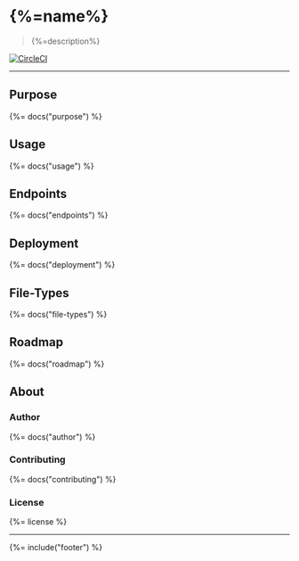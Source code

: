 # {%=name%}

> {%=description%}

[![CircleCI](https://img.shields.io/circleci/project/github/stefanwalther/{%=name%}.svg)](https://circleci.com/gh/stefanwalther/{%=name%})

---

## Purpose
{%= docs("purpose") %}

## Usage
{%= docs("usage") %}

## Endpoints
{%= docs("endpoints") %}

## Deployment
{%= docs("deployment") %}

## File-Types
{%= docs("file-types") %}

## Roadmap
{%= docs("roadmap") %}

## About

### Author
{%= docs("author") %}

### Contributing
{%= docs("contributing") %}

### License
{%= license %}

***

{%= include("footer") %}